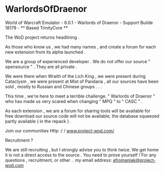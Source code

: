 WarlordsOfDraenor
=================

World of Warcraft Emulator - 6.0.1 - Warlords of Draenor - Support Builde 18179 - ** Based TrinityCore **


The WoD project returns headlining .

As those who know us , we had many names , and create a forum for each new extension from its alpha launched .

We are a group of experienced developer . We do not offer our source " opensource " . They are all private .

We were there when Wraith of the Lich King , we were present during Cataclysm , 
we were present at Mist of Pandaria , all our sources have been sold , mostly to Russian and Chinese groups . . .

This time , we're here to meet a terrible challenge. 
" Warlords of Draenor " who has made ​​us very scared when changing " MPQ " to " CASC " .


As each extension , we are a forum for sharing tools will be available for free download our source code will not be available, the database squeezed partly available ( in the repack ) .

Join our communities
Http :/ / www.project-wod.com/

Recruitment ?

We are still recruiting , but I strongly advise you to think twice. We get home it is not a direct access to the source . You need to prove yourself !
For any questions , recruitment, or other .. my email address: afromaniak@project-wod.com